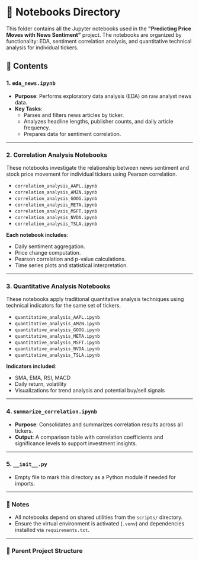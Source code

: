 # 📓 Notebooks Directory

This folder contains all the Jupyter notebooks used in the **"Predicting Price Moves with News Sentiment"** project. The notebooks are organized by functionality: EDA, sentiment correlation analysis, and quantitative technical analysis for individual tickers.

## 📁 Contents

### 1. `eda_news.ipynb`
- **Purpose**: Performs exploratory data analysis (EDA) on raw analyst news data.
- **Key Tasks**:
  - Parses and filters news articles by ticker.
  - Analyzes headline lengths, publisher counts, and daily article frequency.
  - Prepares data for sentiment correlation.

---

### 2. Correlation Analysis Notebooks

These notebooks investigate the relationship between news sentiment and stock price movement for individual tickers using Pearson correlation.

- `correlation_analysis_AAPL.ipynb`
- `correlation_analysis_AMZN.ipynb`
- `correlation_analysis_GOOG.ipynb`
- `correlation_analysis_META.ipynb`
- `correlation_analysis_MSFT.ipynb`
- `correlation_analysis_NVDA.ipynb`
- `correlation_analysis_TSLA.ipynb`

**Each notebook includes**:
- Daily sentiment aggregation.
- Price change computation.
- Pearson correlation and p-value calculations.
- Time series plots and statistical interpretation.

---

### 3. Quantitative Analysis Notebooks

These notebooks apply traditional quantitative analysis techniques using technical indicators for the same set of tickers.

- `quantitative_analysis_AAPL.ipynb`
- `quantitative_analysis_AMZN.ipynb`
- `quantitative_analysis_GOOG.ipynb`
- `quantitative_analysis_META.ipynb`
- `quantitative_analysis_MSFT.ipynb`
- `quantitative_analysis_NVDA.ipynb`
- `quantitative_analysis_TSLA.ipynb`

**Indicators included**:
- SMA, EMA, RSI, MACD
- Daily return, volatility
- Visualizations for trend analysis and potential buy/sell signals

---

### 4. `summarize_correlation.ipynb`
- **Purpose**: Consolidates and summarizes correlation results across all tickers.
- **Output**: A comparison table with correlation coefficients and significance levels to support investment insights.

---

### 5. `__init__.py`
- Empty file to mark this directory as a Python module if needed for imports.

---

### 📌 Notes
- All notebooks depend on shared utilities from the `scripts/` directory.
- Ensure the virtual environment is activated (`.venv`) and dependencies installed via `requirements.txt`.

---

### 📂 Parent Project Structure

